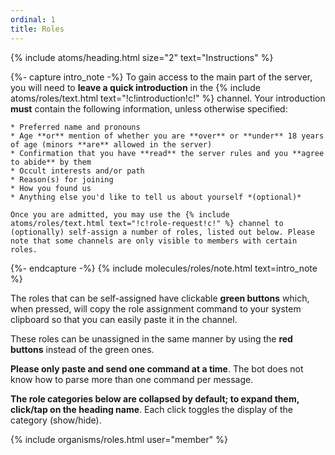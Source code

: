 ```yaml
---
ordinal: 1
title: Roles
---
```


{% include atoms/heading.html size="2" text="Instructions" %}

{%- capture intro_note -%}
    To gain access to the main part of the server, you will need to **leave a quick introduction** in the {% include atoms/roles/text.html text="!c!introduction!c!" %} channel. Your introduction **must** contain the following information, unless otherwise specified:

    * Preferred name and pronouns
    * Age **or** mention of whether you are **over** or **under** 18 years of age (minors **are** allowed in the server)
    * Confirmation that you have **read** the server rules and you **agree to abide** by them
    * Occult interests and/or path
    * Reason(s) for joining
    * How you found us
    * Anything else you'd like to tell us about yourself *(optional)*

    Once you are admitted, you may use the {% include atoms/roles/text.html text="!c!role-request!c!" %} channel to (optionally) self-assign a number of roles, listed out below. Please note that some channels are only visible to members with certain roles.
{%- endcapture -%}
{% include molecules/roles/note.html text=intro_note %}

The roles that can be self-assigned have clickable **green buttons** which, when pressed, will copy the role assignment command to your system clipboard so that you can easily paste it in the channel. 

These roles can be unassigned in the same manner by using the **red buttons** instead of the green ones.

**Please only paste and send one command at a time**. The bot does not know how to parse more than one command per message.

**The role categories below are collapsed by default; to expand them, click/tap on the heading name**. Each click toggles the display of the category (show/hide).

{% include organisms/roles.html user="member" %}
